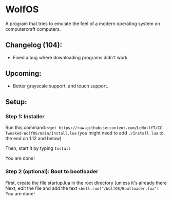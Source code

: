 # WolfOS
A program that tries to emulate the feel of a modern operating system on computercraft computers.

## Changelog (104):
- Fixed a bug where downloading programs didn't work

## Upcoming:
- Better grayscale support, and touch support.

## Setup:
### Step 1: Installer
Run this command: `wget https://raw.githubusercontent.com/LeWolfYT/CC-Tweaked-WolfOS/main/Install.lua` (you might need to add `./Install.lua` to the end on 1.12 and below)

Then, start it by typing `Install`

You are done!

### Step 2 (optional): Boot to bootloader
First, create the file startup.lua in the root directory (unless it's already there
Next, edit the file and add the text `shell.run("/WolfOS/Bootloader.lua")`
You are done!
